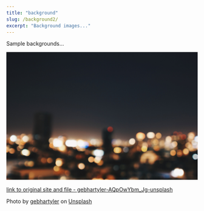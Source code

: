 ```yaml
---
title: "background"
slug: /background2/
excerpt: "Background images..."
---
```


Sample backgrounds...

![gebhartyler-AQpOwYbm_Jg-unsplash (gebhartyler-AQpOwYbm_Jg-unsplash)](../assets/images/gebhartyler-AQpOwYbm_Jg-unsplash.jpeg)

[link to original site and file - gebhartyler-AQpOwYbm_Jg-unsplash](https://unsplash.com/photos/AQpOwYbm_Jg)

Photo by <a href="https://unsplash.com/@gebhartyler?utm_source=unsplash&utm_medium=referral&utm_content=creditCopyText">gebhartyler</a>
on <a href="https://unsplash.com/photos/AQpOwYbm_Jg?utm_source=unsplash&utm_medium=referral&utm_content=creditCopyText">Unsplash</a>

